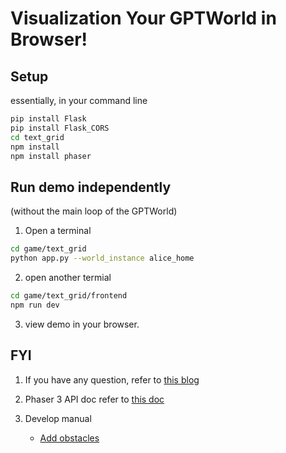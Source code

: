 # Visualization Your GPTWorld in Browser!

## Setup

essentially, in your command line

```bash
pip install Flask
pip install Flask_CORS
cd text_grid
npm install
npm install phaser
```

## Run demo independently

 (without the main loop of the GPTWorld)

1. Open a terminal
```bash
cd game/text_grid
python app.py --world_instance alice_home
```

2. open another termial
```bash
cd game/text_grid/frontend
npm run dev
```

3. view demo in your browser.


## FYI

1. If you have any question, refer to [this blog](https://saricden.com/how-to-setup-a-phaser-3-project-with-vite)

2. Phaser 3 API doc refer to [this doc](https://photonstorm.github.io/phaser3-docs/)

3. Develop manual
    - [Add obstacles](https://developer.amazon.com/blogs/post/Tx3AT4I2ENBOI6R/Intro-to-Phaser-Part-3-Obstacles-Collision-Score-Sound-and-Publishing)
